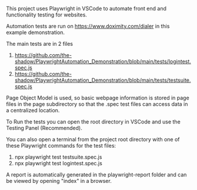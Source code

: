 This project uses Playwright in VSCode to automate front end and functionality testing for websites.

Automation tests are run on https://www.doximity.com/dialer in this example demonstration.

The main tests are in 2 files

1) https://github.com/the-shadow/PlaywrightAutomation_Demonstration/blob/main/tests/logintest.spec.js
2) https://github.com/the-shadow/PlaywrightAutomation_Demonstration/blob/main/tests/testsuite.spec.js

Page Object Model is used, so basic webpage information is stored in page files in the page subdirectory so that the .spec test files can access data in a centralized location.

To Run the tests you can open the root directory in VSCode and use the Testing Panel (Recommended).

You can also open a terminal from the project root directory with one of these Playwright commands for the test files:
1) npx playwright test testsuite.spec.js
2) npx playwright test logintest.spec.js

A report is automatically generated in the playwright-report folder and can be viewed by opening "index" in a browser.
